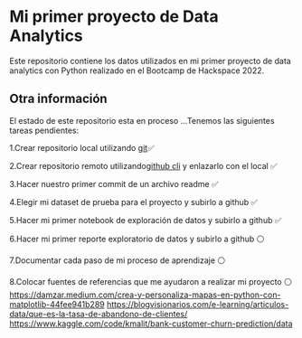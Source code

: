 # Mi primer proyecto de Data Analytics

Este repositorio contiene los datos utilizados en mi primer proyecto de data analytics con Python realizado en el Bootcamp de Hackspace 2022.

## Otra información

El estado de este repositorio esta en proceso ...Tenemos las siguientes tareas pendientes:

1.Crear repositorio local utilizando [git](https://git-scm.com/download)✅                             

2.Crear repositorio remoto utilizando[github cli](https://cli.github.com/) y enlazarlo con el local ✅     

3.Hacer nuestro primer commit de un archivo readme ✅                                               

4.Elegir mi dataset de prueba para el proyecto y subirlo a github ✅                          

5.Hacer mi primer notebook de exploración de datos y subirlo a github ✅                                 

6.Hacer mi primer reporte exploratorio de datos y subirlo a github ⚪                                 
                 
7.Documentar cada paso de mi proceso de aprendizaje ⚪

8.Colocar fuentes de referencias que me ayudaron a realizar mi proyecto ⚪   
https://damzar.medium.com/crea-y-personaliza-mapas-en-python-con-matplotlib-44fee941b289
https://blogvisionarios.com/e-learning/articulos-data/que-es-la-tasa-de-abandono-de-clientes/
https://www.kaggle.com/code/kmalit/bank-customer-churn-prediction/data
